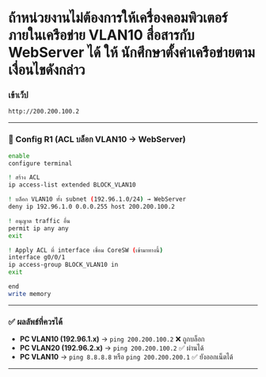 # ถ้าหน่วยงานไม่ต้องการให้เครื่องคอมพิวเตอร์ภายในเครือข่าย VLAN10 สื่อสารกับ WebServer ได้ ให้ นักศึกษาตั้งค่าเครือข่ายตามเงื่อนไขดังกล่าว

### เข้าเว็ป
```bash
http://200.200.100.2
```

---

### 🔹 Config R1 (ACL บล็อก VLAN10 → WebServer)

```bash
enable
configure terminal

! สร้าง ACL
ip access-list extended BLOCK_VLAN10

! บล็อก VLAN10 ทั้ง subnet (192.96.1.0/24) → WebServer
deny ip 192.96.1.0 0.0.0.255 host 200.200.100.2

! อนุญาต traffic อื่น
permit ip any any
exit

! Apply ACL ที่ interface เชื่อม CoreSW (เข้ามาทางนี้)
interface g0/0/1
ip access-group BLOCK_VLAN10 in
exit

end
write memory
```

---

### ✅ ผลลัพธ์ที่ควรได้

* **PC VLAN10 (192.96.1.x)** → `ping 200.200.100.2` ❌ ถูกบล็อก
* **PC VLAN20 (192.96.2.x)** → `ping 200.200.100.2` ✅ ผ่านได้
* **PC VLAN10** → `ping 8.8.8.8` หรือ `ping 200.200.200.1` ✅ ยังออกเน็ตได้

---

